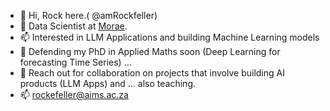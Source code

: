 - 👋 Hi, Rock here.( @amRockfeller)
- 👀 Data Scientist at [Morae](https://www.moraeglobal.com/).
- 📫 Interested in LLM Applications and building Machine Learning models
- 🌱 Defending my PhD in Applied Maths soon (Deep Learning for forecasting Time Series) ...
- 💞️ Reach out for collaboration on projects that  involve building AI products (LLM Apps) and ... also teaching.
- 📫 rockefeller@aims.ac.za

<!---
rock-feller/rock-feller is a ✨ special ✨ repository because its `README.md` (this file) appears on your GitHub profile.
You can click the Preview link to take a look at your changes.
--->
